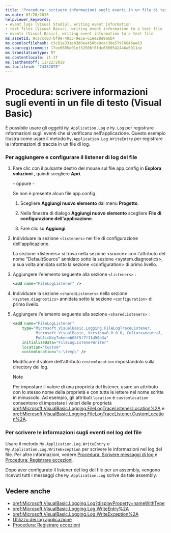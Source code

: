 ```yaml
---
title: 'Procedura: scrivere informazioni sugli eventi in un file di testo'
ms.date: 07/20/2015
helpviewer_keywords:
- event logs [Visual Studio], writing event information
- text files [Visual Basic], writing event information to a text file
- events [Visual Basic], writing event information to a text file
ms.assetid: 9ca7cc03-bf99-4933-9e5e-61ee28e9a6b4
ms.openlocfilehash: c3c81e331eb3d8ee450ba0cac38e57976846ee63
ms.sourcegitcommit: 17ee6605e01ef32506f8fdc686954244ba6911de
ms.translationtype: MT
ms.contentlocale: it-IT
ms.lasthandoff: 11/22/2019
ms.locfileid: "74352078"
---
```

# <a name="how-to-write-event-information-to-a-text-file-visual-basic"></a>Procedura: scrivere informazioni sugli eventi in un file di testo (Visual Basic)

È possibile usare gli oggetti `My.Application.Log` e `My.Log` per registrare informazioni sugli eventi che si verificano nell'applicazione. Questo esempio illustra come usare il metodo `My.Application.Log.WriteEntry` per registrare le informazioni di traccia in un file di log.

### <a name="to-add-and-configure-the-file-log-listener"></a>Per aggiungere e configurare il listener di log del file

1. Fare clic con il pulsante destro del mouse sul file app.config in **Esplora soluzioni** , quindi scegliere **Apri**.

     \- oppure -

     Se non è presente alcun file app.config:

    1. Scegliere **Aggiungi nuovo elemento** dal menu **Progetto**.

    2. Nella finestra di dialogo **Aggiungi nuovo elemento** scegliere **File di configurazione dell'applicazione**.

    3. Fare clic su **Aggiungi**.

2. Individuare la sezione `<listeners>` nel file di configurazione dell'applicazione.

     La sezione \<listeners> si trova nella sezione \<source> con l'attributo del nome "DefaultSource" annidato sotto la sezione \<system.diagnostics>, a sua volta annidata sotto la sezione \<configuration> di primo livello.

3. Aggiungere l'elemento seguente alla sezione `<listeners>` :

    ```xml
    <add name="FileLogListener" />
    ```

4. Individuare la sezione `<sharedListeners>` nella sezione `<system.diagnostics>` annidata sotto la sezione `<configuration>` di primo livello.

5. Aggiungere l'elemento seguente alla sezione `<sharedListeners>` :

    ```xml
    <add name="FileLogListener"
        type="Microsoft.VisualBasic.Logging.FileLogTraceListener,
              Microsoft.VisualBasic, Version=8.0.0.0, Culture=neutral,
              PublicKeyToken=b03f5f7f11d50a3a"
        initializeData="FileLogListenerWriter"
        location="Custom"
        customlocation="c:\temp\" />
    ```

     Modificare il valore dell'attributo `customlocation` impostandolo sulla directory del log.

    > [!NOTE]
    > Per impostare il valore di una proprietà del listener, usare un attributo con lo stesso nome della proprietà e con tutte le lettere nel nome scritte in minuscolo. Ad esempio, gli attributi `location` e `customlocation` consentono di impostare i valori delle proprietà <xref:Microsoft.VisualBasic.Logging.FileLogTraceListener.Location%2A> e <xref:Microsoft.VisualBasic.Logging.FileLogTraceListener.CustomLocation%2A>.

### <a name="to-write-event-information-to-the-file-log"></a>Per scrivere le informazioni sugli eventi nel log del file

Usare il metodo `My.Application.Log.WriteEntry` o `My.Application.Log.WriteException` per scrivere le informazioni nel log del file. Per altre informazioni, vedere [Procedura: Scrivere messaggi di log ](../../../../visual-basic/developing-apps/programming/log-info/how-to-write-log-messages.md) e [Procedura: Registrare eccezioni](../../../../visual-basic/developing-apps/programming/log-info/how-to-log-exceptions.md).

Dopo aver configurato il listener del log del file per un assembly, vengono ricevuti tutti i messaggi che `My.Application.Log` scrive da tale assembly.

## <a name="see-also"></a>Vedere anche

- <xref:Microsoft.VisualBasic.Logging.Log?displayProperty=nameWithType>
- <xref:Microsoft.VisualBasic.Logging.Log.WriteEntry%2A>
- <xref:Microsoft.VisualBasic.Logging.Log.WriteException%2A>
- [Utilizzo dei log applicazione](../../../../visual-basic/developing-apps/programming/log-info/working-with-application-logs.md)
- [Procedura: Registrare eccezioni](../../../../visual-basic/developing-apps/programming/log-info/how-to-log-exceptions.md)
